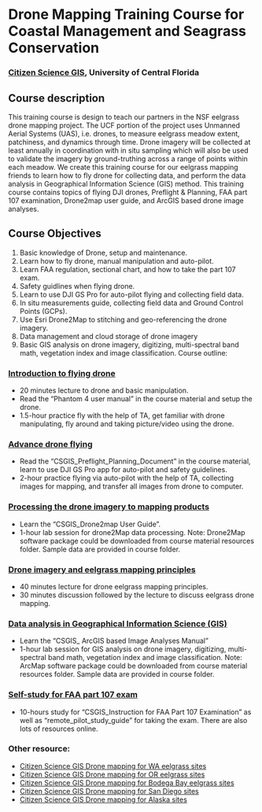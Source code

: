 # Drone Mapping Training Course for Coastal Management and Seagrass Conservation 
### [Citizen Science GIS](http://www.citizensciencegis.org), University of Central Florida
## Course description
This training course is design to teach our partners in the NSF eelgrass drone mapping project. The UCF portion of the project uses Unmanned Aerial Systems (UAS), i.e. drones, to measure eelgrass meadow extent, patchiness, and dynamics through time. Drone imagery will be collected at least annually in coordination with in situ sampling which will also be used to validate the imagery by ground-truthing across a range of points within each meadow. We create this training course for our eelgrass mapping friends to learn how to fly drone for collecting data, and perform the data analysis in Geographical Information Science (GIS) method. This training course contains topics of flying DJI drones, Preflight & Planning, FAA part 107 examination, Drone2map user guide, and ArcGIS based drone image analyses.

## Course Objectives   
1.	Basic knowledge of Drone, setup and maintenance. 
2.	Learn how to fly drone, manual manipulation and auto-pilot.
3.	Learn FAA regulation, sectional chart, and how to take the part 107 exam.
4.	Safety guidlines when flying drone. 
5.	Learn to use DJI GS Pro for auto-pilot flying and collecting field data. 
6.	In situ measurements guide, collecting field data and Ground Control Points (GCPs).
7.	Use Esri Drone2Map to stitching and geo-referencing the drone imagery. 
8.	Data management and cloud storage of drone imagery
9.	Basic GIS analysis on drone imagery, digitizing, multi-spectral band math, vegetation index and image classification. 
Course outline:
###	[Introduction to flying drone](/Documents/CSGIS_Preflight_Planning_and_Safety.pdf)
*	20 minutes lecture to drone and basic manipulation.
*	Read the “Phantom 4 user manual” in the course material and setup the drone.
*	1.5-hour practice fly with the help of TA, get familiar with drone manipulating, fly around and taking picture/video using the drone.

### [Advance drone flying](/Documents/CSGIS_Preflight_Planning_Document.pdf)
*	Read the “CSGIS_Preflight_Planning_Document” in the course material, learn to use DJI GS Pro app for auto-pilot and safety guidelines. 
*	2-hour practice flying via auto-pilot with the help of TA, collecting images for mapping, and transfer all images from drone to computer.

### [Processing the drone imagery to mapping products](/Documents/CSGIS_Drone2map_User_Guide.pdf)

*	Learn the “CSGIS_Drone2map User Guide”.
*	1-hour lab session for drone2Map data processing.
Note: Drone2Map software package could be downloaded from course material resources folder. Sample data are provided in course folder.

### [Drone imagery and eelgrass mapping principles](/Slides/UAV_Traning_Slides_Yang.pptx)
*	40 minutes lecture for drone eelgrass mapping principles. 
*	30 minutes discussion followed by the lecture to discuss eelgrass drone mapping. 

### [Data analysis in Geographical Information Science (GIS)](/Documents/CSGIS_ArcGIS_based_Image_Analyses_Manual.pdf)
*	Learn the “CSGIS_ ArcGIS based Image Analyses Manual”
*	1-hour lab session for GIS analysis on drone imagery, digitizing, multi-spectral band math, vegetation index and image classification.
Note: ArcMap software package could be downloaded from course material resources folder. Sample data are provided in course folder.

###	[Self-study for FAA part 107 exam](/Documents/CSGIS_Instruction_for_FAA_Part_107_Examination.pdf)
*	10-hours study for “CSGIS_Instruction for FAA Part 107 Examination” as well as “remote_pilot_study_guide” for taking the exam. There are also lots of resources online.

### Other resource:

* [Citizen Science GIS Drone mapping for WA eelgrass sites](http://www.citizensciencegis.org/nsf-eelgrass-project-ucf-drone-team-finished-coastal-mapping-with-team-from-uw-and-cornell/) 
* [Citizen Science GIS Drone mapping for OR eelgrass sites](http://www.citizensciencegis.org/ucf-drone-team-finishes-eelgrass-mapping-with-team-from-oregon-state-and-cornell/)
* [Citizen Science GIS Drone mapping for Bodega Bay eelgrass sites](http://www.citizensciencegis.org/ucf-drone-team-finishes-eelgrass-research-alongside-uc-davis/)
* [Citizen Science GIS Drone mapping for San Diego sites](http://www.citizensciencegis.org/ucf-drone-team-finishes-the-mapping-in-southern-california-with-sdsu/)
* [Citizen Science GIS Drone mapping for Alaska sites](http://www.citizensciencegis.org/citizen-science-gis-completes-drone-work-in-alaska-the-last-frontier/)

